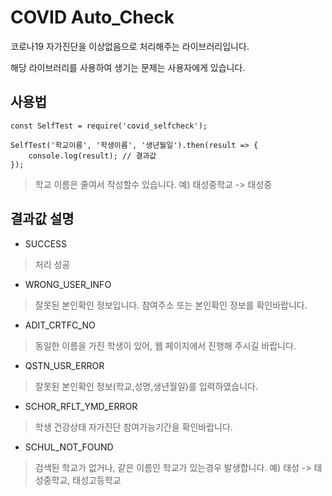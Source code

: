 # COVID Auto_Check
코로나19 자가진단을 이상없음으로 처리해주는 라이브러리입니다.

해당 라이브러리를 사용하여 생기는 문제는 사용자에게 있습니다.

## 사용법

```
const SelfTest = require('covid_selfcheck');

SelfTest('학교이름', '학생이름', '생년월일').then(result => {
    console.log(result); // 결과값
});
```
>학교 이름은 줄여서 작성할수 있습니다. 예) 태성중학교 -> 태성중


## 결과값 설명

* SUCCESS
> 처리 성공

* WRONG_USER_INFO
> 잘못된 본인확인 정보입니다. 참여주소 또는 본인확인 정보를 확인바랍니다.

* ADIT_CRTFC_NO
> 동일한 이름을 가진 학생이 있어, 웹 페이지에서 진행해 주시길 바랍니다.

* QSTN_USR_ERROR
> 잘못된 본인확인 정보(학교,성명,생년월일)를 입력하였습니다.

* SCHOR_RFLT_YMD_ERROR
> 학생 건강상태 자가진단 참여가능기간을 확인바랍니다.

* SCHUL_NOT_FOUND
> 검색된 학교가 없거나, 같은 이름인 학교가 있는경우 발생합니다. 예) 태성 -> 태성중학교, 태성고등학교
